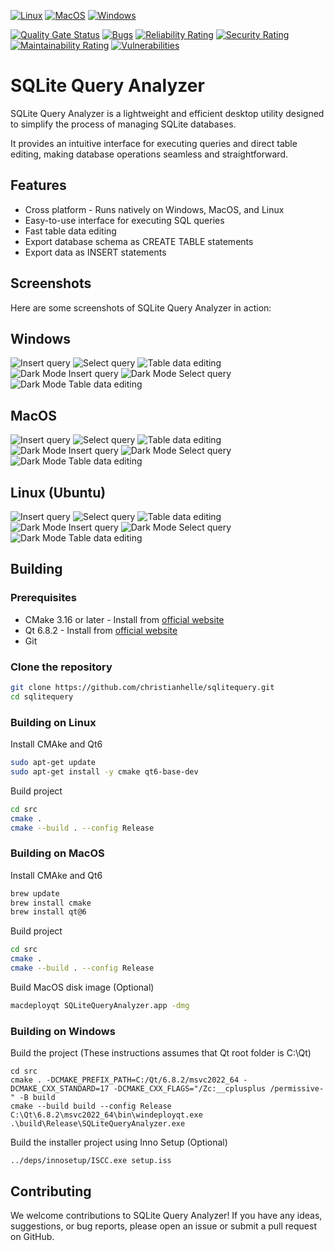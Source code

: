 [![Linux](https://github.com/christianhelle/sqlitequery/actions/workflows/linux.yml/badge.svg)](https://github.com/christianhelle/sqlitequery/actions/workflows/linux.yml)
[![MacOS](https://github.com/christianhelle/sqlitequery/actions/workflows/macos.yml/badge.svg)](https://github.com/christianhelle/sqlitequery/actions/workflows/macos.yml)
[![Windows](https://github.com/christianhelle/sqlitequery/actions/workflows/windows.yml/badge.svg)](https://github.com/christianhelle/sqlitequery/actions/workflows/windows.yml)

[![Quality Gate Status](https://sonarcloud.io/api/project_badges/measure?project=christianhelle_sqlitequery&metric=alert_status)](https://sonarcloud.io/summary/new_code?id=christianhelle_sqlitequery)
[![Bugs](https://sonarcloud.io/api/project_badges/measure?project=christianhelle_sqlitequery&metric=bugs)](https://sonarcloud.io/summary/new_code?id=christianhelle_sqlitequery)
[![Reliability Rating](https://sonarcloud.io/api/project_badges/measure?project=christianhelle_sqlitequery&metric=reliability_rating)](https://sonarcloud.io/summary/new_code?id=christianhelle_sqlitequery)
[![Security Rating](https://sonarcloud.io/api/project_badges/measure?project=christianhelle_sqlitequery&metric=security_rating)](https://sonarcloud.io/summary/new_code?id=christianhelle_sqlitequery)
[![Maintainability Rating](https://sonarcloud.io/api/project_badges/measure?project=christianhelle_sqlitequery&metric=sqale_rating)](https://sonarcloud.io/summary/new_code?id=christianhelle_sqlitequery)
[![Vulnerabilities](https://sonarcloud.io/api/project_badges/measure?project=christianhelle_sqlitequery&metric=vulnerabilities)](https://sonarcloud.io/summary/new_code?id=christianhelle_sqlitequery)

# SQLite Query Analyzer

SQLite Query Analyzer is a lightweight and efficient desktop utility designed to simplify the process of managing SQLite databases.

It provides an intuitive interface for executing queries and direct table editing, making database operations seamless and straightforward.

## Features

- Cross platform - Runs natively on Windows, MacOS, and Linux
- Easy-to-use interface for executing SQL queries
- Fast table data editing
- Export database schema as CREATE TABLE statements
- Export data as INSERT statements

## Screenshots

Here are some screenshots of SQLite Query Analyzer in action:

## Windows

![Insert query](images/windows-query-insert.png)
![Select query](images/windows-query-select.png)
![Table data editing](images/windows-table-data.png)
![Dark Mode Insert query](images/windows-dark-query-insert.png)
![Dark Mode Select query](images/windows-dark-query-select.png)
![Dark Mode Table data editing](images/windows-dark-table-data.png)

## MacOS

![Insert query](images/mac-query-insert.png)
![Select query](images/mac-query-select.png)
![Table data editing](images/mac-table-data.png)
![Dark Mode Insert query](images/mac-dark-query-insert.png)
![Dark Mode Select query](images/mac-dark-query-select.png)
![Dark Mode Table data editing](images/mac-dark-table-data.png)

## Linux (Ubuntu)

![Insert query](images/linux-query-insert.png)
![Select query](images/linux-query-select.png)
![Table data editing](images/linux-table-data.png)
![Dark Mode Insert query](images/linux-dark-query-insert.png)
![Dark Mode Select query](images/linux-dark-query-select.png)
![Dark Mode Table data editing](images/linux-dark-table-data.png)

## Building

### Prerequisites

- CMake 3.16 or later - Install from [official website](https://cmake.org/download/)
- Qt 6.8.2 - Install from [official website](https://www.qt.io/download-qt-installer-oss)
- Git

### Clone the repository

```sh
git clone https://github.com/christianhelle/sqlitequery.git
cd sqlitequery
```

### Building on Linux

Install CMAke and Qt6

```sh
sudo apt-get update
sudo apt-get install -y cmake qt6-base-dev
```

Build project

```sh
cd src
cmake .
cmake --build . --config Release
```

### Building on MacOS

Install CMAke and Qt6

```sh
brew update
brew install cmake
brew install qt@6
```

Build project

```sh
cd src
cmake .
cmake --build . --config Release
```

Build MacOS disk image (Optional)

```sh
macdeployqt SQLiteQueryAnalyzer.app -dmg
```

### Building on Windows

Build the project (These instructions assumes that Qt root folder is C:\Qt)

```pwsh
cd src
cmake . -DCMAKE_PREFIX_PATH=C:/Qt/6.8.2/msvc2022_64 -DCMAKE_CXX_STANDARD=17 -DCMAKE_CXX_FLAGS="/Zc:__cplusplus /permissive-" -B build
cmake --build build --config Release
C:\Qt\6.8.2\msvc2022_64\bin\windeployqt.exe .\build\Release\SQLiteQueryAnalyzer.exe
```

Build the installer project using Inno Setup (Optional)

```pwsh
../deps/innosetup/ISCC.exe setup.iss
```

## Contributing

We welcome contributions to SQLite Query Analyzer! If you have any ideas, suggestions, or bug reports, please open an issue or submit a pull request on GitHub.
